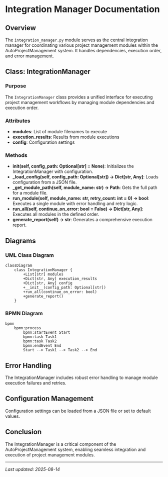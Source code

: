 # Integration Manager Documentation

## Overview
The `integration_manager.py` module serves as the central integration manager for coordinating various project management modules within the AutoProjectManagement system. It handles dependencies, execution order, and error management.

## Class: IntegrationManager
### Purpose
The `IntegrationManager` class provides a unified interface for executing project management workflows by managing module dependencies and execution order.

### Attributes
- **modules**: List of module filenames to execute
- **execution_results**: Results from module executions
- **config**: Configuration settings

### Methods
- **__init__(self, config_path: Optional[str] = None)**: Initializes the IntegrationManager with configuration.
- **_load_config(self, config_path: Optional[str]) -> Dict[str, Any]**: Loads configuration from a JSON file.
- **_get_module_path(self, module_name: str) -> Path**: Gets the full path for a module file.
- **run_module(self, module_name: str, retry_count: int = 0) -> bool**: Executes a single module with error handling and retry logic.
- **run_all(self, continue_on_error: bool = False) -> Dict[str, Any]**: Executes all modules in the defined order.
- **generate_report(self) -> str**: Generates a comprehensive execution report.

## Diagrams
### UML Class Diagram
```mermaid
classDiagram
    class IntegrationManager {
        +List[str] modules
        +Dict[str, Any] execution_results
        +Dict[str, Any] config
        +__init__(config_path: Optional[str])
        +run_all(continue_on_error: bool) 
        +generate_report() 
    }
```

### BPMN Diagram
```mermaid
bpmn
    bpmn:process
        bpmn:startEvent Start
        bpmn:task Task1
        bpmn:task Task2
        bpmn:endEvent End
        Start --> Task1 --> Task2 --> End
```

## Error Handling
The IntegrationManager includes robust error handling to manage module execution failures and retries.

## Configuration Management
Configuration settings can be loaded from a JSON file or set to default values.

## Conclusion
The IntegrationManager is a critical component of the AutoProjectManagement system, enabling seamless integration and execution of project management modules.

---
*Last updated: 2025-08-14*
